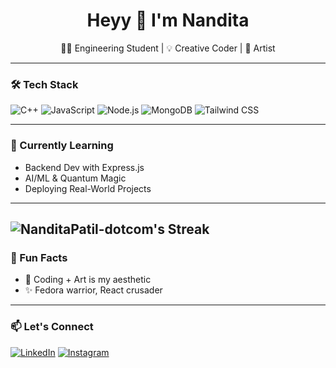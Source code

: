 <h1 align="center">Heyy 👋 I'm Nandita</h1>
<p align="center">👩‍💻 Engineering Student | 💡 Creative Coder | 🎨 Artist</p>

---

### 🛠️ Tech Stack
![C++](https://img.shields.io/badge/-C++-00599C?style=flat-square&logo=c%2b%2b)
![JavaScript](https://img.shields.io/badge/-JavaScript-F7DF1E?style=flat-square&logo=javascript)
![Node.js](https://img.shields.io/badge/-Node.js-339933?style=flat-square&logo=node.js)
![MongoDB](https://img.shields.io/badge/-MongoDB-47A248?style=flat-square&logo=mongodb)
![Tailwind CSS](https://img.shields.io/badge/-Tailwind-38B2AC?style=flat-square&logo=tailwind-css)

---

### 🌱 Currently Learning
- Backend Dev with Express.js
- AI/ML & Quantum Magic
- Deploying Real-World Projects

---
![NanditaPatil-dotcom's Streak](https://github-readme-streak-stats.herokuapp.com/?user=NanditaPatil-dotcom&theme=dracula&hide_border=true)
---

### 🌸 Fun Facts
- 🎯 Coding + Art is my aesthetic
- ✨ Fedora warrior, React crusader

---

### 📫 Let's Connect
[![LinkedIn](https://img.shields.io/badge/-LinkedIn-0A66C2?style=flat-square&logo=linkedin&logoColor=white)](https://www.linkedin.com/in/nandita-n-patil-3a8b0632a/)
[![Instagram](https://img.shields.io/badge/-Insta-E4405F?style=flat-square&logo=instagram&logoColor=white)](https://instagram.com/nanditanpatil.pyt)


